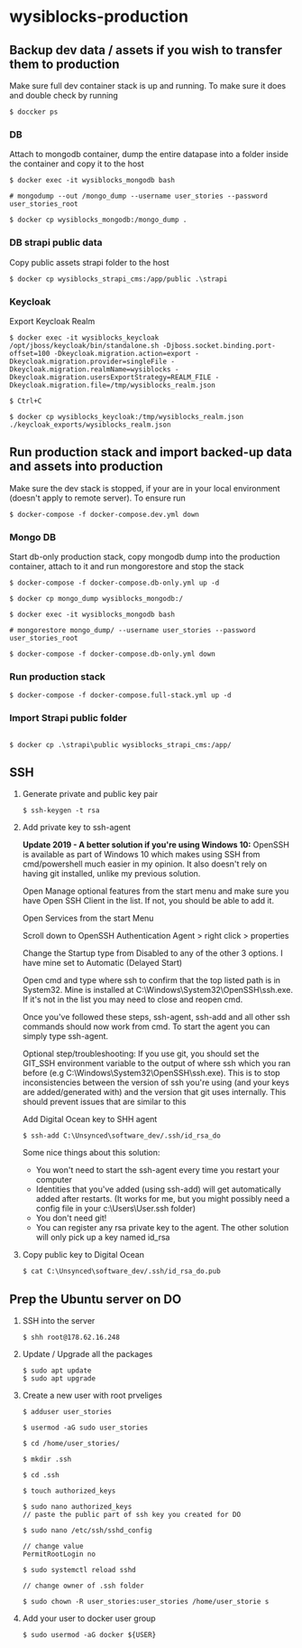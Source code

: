 # wysiblocks-production

## Backup dev data / assets if you wish to transfer them to production

Make sure full dev container stack is up and running. To make sure it does and double check by running

```
$ doccker ps
```

### DB

Attach to mongodb container, dump the entire datapase into a folder inside the container and copy it to the host

```
$ docker exec -it wysiblocks_mongodb bash

# mongodump --out /mongo_dump --username user_stories --password user_stories_root

$ docker cp wysiblocks_mongodb:/mongo_dump .

```

### DB strapi public data

Copy public assets strapi folder to the host

```
$ docker cp wysiblocks_strapi_cms:/app/public .\strapi
```

### Keycloak

Export Keycloak Realm

```
$ docker exec -it wysiblocks_keycloak /opt/jboss/keycloak/bin/standalone.sh -Djboss.socket.binding.port-offset=100 -Dkeycloak.migration.action=export -Dkeycloak.migration.provider=singleFile -Dkeycloak.migration.realmName=wysiblocks -Dkeycloak.migration.usersExportStrategy=REALM_FILE -Dkeycloak.migration.file=/tmp/wysiblocks_realm.json

$ Ctrl+C

$ docker cp wysiblocks_keycloak:/tmp/wysiblocks_realm.json ./keycloak_exports/wysiblocks_realm.json
```

## Run production stack and import backed-up data and assets into production

Make sure the dev stack is stopped, if your are in your local environment (doesn't apply to remote server). To ensure run

```
$ docker-compose -f docker-compose.dev.yml down
```

### Mongo DB

Start db-only production stack, copy mongodb dump into the production container, attach to it and run mongorestore and stop the stack

```
$ docker-compose -f docker-compose.db-only.yml up -d

$ docker cp mongo_dump wysiblocks_mongodb:/

$ docker exec -it wysiblocks_mongodb bash

# mongorestore mongo_dump/ --username user_stories --password user_stories_root

$ docker-compose -f docker-compose.db-only.yml down
```

### Run production stack

```
$ docker-compose -f docker-compose.full-stack.yml up -d
```

### Import Strapi public folder

```

$ docker cp .\strapi\public wysiblocks_strapi_cms:/app/
```

## SSH

1. Generate private and public key pair

   ```
   $ ssh-keygen -t rsa
   ```

2. Add private key to ssh-agent

   **Update 2019 - A better solution if you're using Windows 10:** OpenSSH is available as part of Windows 10 which makes using SSH from cmd/powershell much easier in my opinion. It also doesn't rely on having git installed, unlike my previous solution.

   Open Manage optional features from the start menu and make sure you have Open SSH Client in the list. If not, you should be able to add it.

   Open Services from the start Menu

   Scroll down to OpenSSH Authentication Agent > right click > properties

   Change the Startup type from Disabled to any of the other 3 options. I have mine set to Automatic (Delayed Start)

   Open cmd and type where ssh to confirm that the top listed path is in System32. Mine is installed at C:\Windows\System32\OpenSSH\ssh.exe. If it's not in the list you may need to close and reopen cmd.

   Once you've followed these steps, ssh-agent, ssh-add and all other ssh commands should now work from cmd. To start the agent you can simply type ssh-agent.

   Optional step/troubleshooting: If you use git, you should set the GIT_SSH environment variable to the output of where ssh which you ran before (e.g C:\Windows\System32\OpenSSH\ssh.exe). This is to stop inconsistencies between the version of ssh you're using (and your keys are added/generated with) and the version that git uses internally. This should prevent issues that are similar to this

   Add Digital Ocean key to SHH agent

   ```
   $ ssh-add C:\Unsynced\software_dev/.ssh/id_rsa_do

   ```

   Some nice things about this solution:

   - You won't need to start the ssh-agent every time you restart your computer
   - Identities that you've added (using ssh-add) will get automatically added after restarts. (It works for me, but you might possibly need a config file in your c:\Users\User\.ssh folder)
   - You don't need git!
   - You can register any rsa private key to the agent. The other solution will only pick up a key named id_rsa

3. Copy public key to Digital Ocean
   ```
   $ cat C:\Unsynced\software_dev/.ssh/id_rsa_do.pub
   ```

## Prep the Ubuntu server on DO

1. SSH into the server
   ```
   $ shh root@178.62.16.248
   ```
2. Update / Upgrade all the packages
   ```
   $ sudo apt update
   $ sudo apt upgrade
   ```
3. Create a new user with root prveliges

   ```
   $ adduser user_stories

   $ usermod -aG sudo user_stories

   $ cd /home/user_stories/

   $ mkdir .ssh

   $ cd .ssh

   $ touch authorized_keys

   $ sudo nano authorized_keys
   // paste the public part of ssh key you created for DO

   $ sudo nano /etc/ssh/sshd_config

   // change value
   PermitRootLogin no

   $ sudo systemctl reload sshd

   // change owner of .ssh folder

   $ sudo chown -R user_stories:user_stories /home/user_storie s
   ```

4. Add your user to docker user group
   ```
   $ sudo usermod -aG docker ${USER}
   ```
